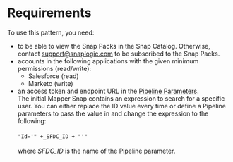 # Requirements

To use this pattern, you need:

* to be able to view the Snap Packs in the Snap Catalog. Otherwise, contact [support@snaplogic.com](mailto:support@snaplogic.com) to be subscribed to the Snap Packs.
* accounts in the following applications with the given minimum permissions (read/write):
  * Salesforce (read)
  * Marketo (write)
* an access token and endpoint URL in the [Pipeline Parameters](https://docs-snaplogic.atlassian.net/l/c/kS2Y1y01).\
  The initial Mapper Snap contains an expression to search for a specific user. You can either replace the ID value every time or define a Pipeline parameters to pass the value in and change the expression to the following:\
  \
  `"Id='" +_SFDC_ID + "'"`\
  \
  where _SFDC\_ID_ is the name of the Pipeline parameter.





